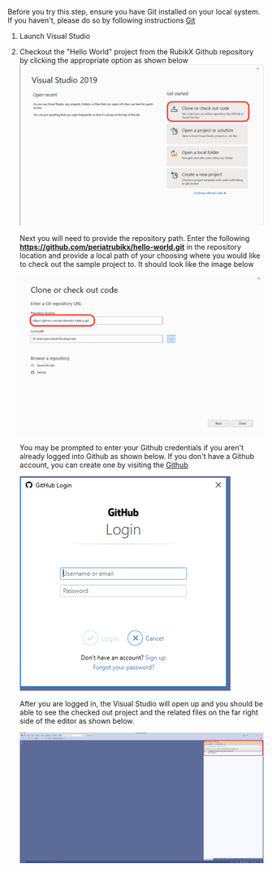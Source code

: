 Before you try this step, ensure you have Git installed on your local system. If you haven't, please do so by following instructions [Git](versioning.md)


1. Launch Visual Studio 
2. Checkout the "Hello World" project from the RubikX Github repository by clicking the appropriate option as shown below
    ![image](images/vs_startup_page.png)
   
    Next you will need to provide the repository path. Enter the following **https://github.com/periatrubikx/hello-world.git** in the repository location and provide a local path of your choosing where you would like to check out the sample project to. It should look like the image below
   
    ![image](images/clone_project.png)
   
    You may be prompted to enter your Github credentials if you aren't already logged into Github as shown below. If you don't have a Github account, you can create one by visiting the [Github](http://www.github.com)
   
    ![image](images/github_login_prompt.png)
   
    After you are logged in, the Visual Studio will open up and you should be able to see the checked out project and the related files on the far right side of the editor as shown below.
   
    ![image](images/vs_editor_git_view.png)
   